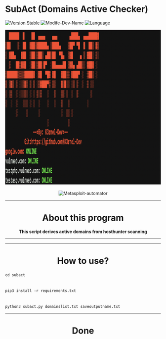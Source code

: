 # SubAct (Domains Active Checker)
[![Version Stable](https://img.shields.io/badge/os-linux-brightgreen)](https://github.com/K3rnel-Dev/SubAct)
![Modife-Dev-Name](https://img.shields.io/badge/ModifyRepoDev-K3rnel-red)
[![Language](https://img.shields.io/badge/Language-Python-e4181c.svg?labelColor=000000)](https://github.com/K3rnel-dev/SubAct/)
<div align="center">
<img src="https://github.com/K3rnel-Dev/SubAct/blob/main/screens/screen.png" width='750px' height='500px' alt="KernelSploitusScreen">
<br><br>
<img src="https://readme-typing-svg.demolab.com?font=Fira+Code&size=30&pause=320&width=500&lines=Domains+Active;Checker+Active" alt="Metasploit-automator">
<hr>
<h1>About this program</h1>
<strong>This script derives active domains from hosthunter scanning</strong>


---

---

<strong><h1>How to use?</h1></strong>
</div>
<code>cd subact
<br>
pip3 install -r requirements.txt
<br>
python3 subact.py domainslist.txt saveoutputname.txt
</code>

---

<h1 align="center">Done</h1>

